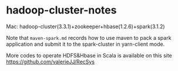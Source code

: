 # hadoop-cluster-notes
Mac: hadoop-cluster(3.3.1)+zookeeper+hbase(1.2.6)+spark(3.1.2)

Note that `maven-spark.md` records how to use maven to pack a spark application and submit it to the spark-cluster in yarn-client mode.

More codes to operate HDFS&Hbase in Scala is available on this site https://github.com/valerieJJ/RecSys
